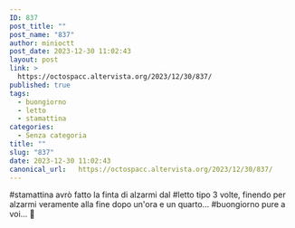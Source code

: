 ```yaml
---
ID: 837
post_title: ""
post_name: "837"
author: minioctt
post_date: 2023-12-30 11:02:43
layout: post
link: >
  https://octospacc.altervista.org/2023/12/30/837/
published: true
tags:
  - buongiorno
  - letto
  - stamattina
categories:
  - Senza categoria
title: ""
slug: "837"
date: 2023-12-30 11:02:43
canonical_url:   https://octospacc.altervista.org/2023/12/30/837/
---
```

<!-- wp:paragraph -->
<p markdown="1">#stamattina avrò fatto la finta di alzarmi dal #letto tipo 3 volte, finendo per alzarmi veramente alla fine dopo un'ora e un quarto... #buongiorno pure a voi... 🥱</p>
<!-- /wp:paragraph -->